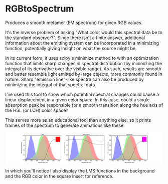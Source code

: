# RGBtoSpectrum
Produces a smooth metamer (EM spectrum) for given RGB values. 

It's the inverse problem of asking "What color would this spectral data be to the standard observer?". Since there isn't a finite answer, additional information about the emitting system can be incorporated in a minimizing function, potentially giving insight on what the source might be.

In its current form, it uses scipy's minimize method to with an optimization function that limits sharp changes in spectral distribution (by minimizing the integral of its derivative over the visible range). As such, results are smooth and better resemble light emitted by large objects, more commonly found in nature. Sharp "emission line"-like spectra can also be produced by minimizing the integral of that spectral data.

I've used this tool to show which potential spectral changes could cause a linear displacement in a given color space. In this case, could a single absorption peak be responsible for a smooth transition along the hue axis of the HSL (or LCH) color space? 

This serves more as an educational tool than anything else, so it prints frames of the spectrum to generate animations like these: 

<img align="center" src="https://github.com/guillaumecote/RGBtoSpectrum/blob/master/animations/HSL-20x4.gif">

In which you'll notice I also display the LMS functions in the background and the RGB color in the square insert for reference.
